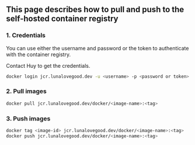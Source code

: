 ## This page describes how to pull and push to the self-hosted container registry

### 1. Credentials

You can use either the username and password or the token to authenticate with the container registry.

Contact Huy to get the credentials.

```bash
docker login jcr.lunalovegood.dev -u <username> -p <password or token>
```

### 2. Pull images

```bash
docker pull jcr.lunalovegood.dev/docker/<image-name>:<tag>
```

### 3. Push images

```bash
docker tag <image-id> jcr.lunalovegood.dev/docker/<image-name>:<tag>
docker push jcr.lunalovegood.dev/docker/<image-name>:<tag>
```
